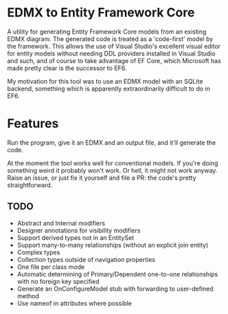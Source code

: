 # EDMX to Entity Framework Core
A utility for generating Entity Framework Core models from an existing EDMX diagram. The generated code is treated as a 'code-first' model by the framework. This allows the use of Visual Studio's excellent visual editor for entity models without needing DDL providers installed in Visual Studio and such, and of course to take advantage of EF Core, which Microsoft has made pretty clear is the successor to EF6.

My motivation for this tool was to use an EDMX model with an SQLite backend, something which is apparently extraordinarily difficult to do in EF6.

# Features

Run the program, give it an EDMX and an output file, and it'll generate the code.

At the moment the tool works well for conventional models. If you're doing something weird it probably won't work. Or hell, it might not work anyway. Raise an issue, or just fix it yourself and file a PR: the code's pretty straightforward.

## TODO

* Abstract and Internal modifiers
* Designer annotations for visibility modifiers
* Support derived types not in an EntitySet
* Support many-to-many relationships (without an explicit join entity)
* Complex types
* Collection types outside of navigation properties
* One file per class mode
* Automatic determining of Primary/Dependent one-to-one relationships with no foreign key specified
* Generate an OnConfigureModel stub with forwarding to user-defined method
* Use nameof in attributes where possible
